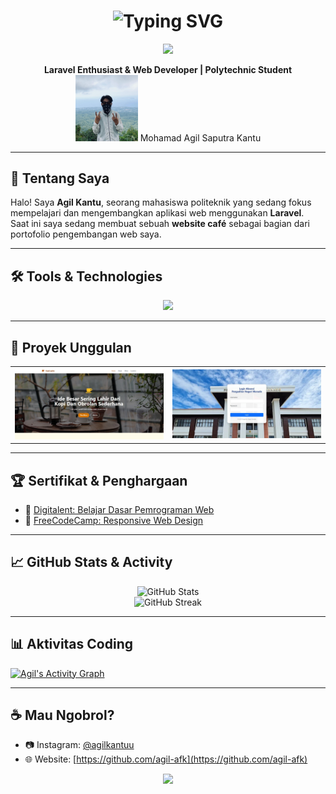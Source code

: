 <h1 align="center">
  <img src="https://readme-typing-svg.herokuapp.com?font=Fira+Code&weight=500&size=28&pause=1000&color=FE7F9C&width=435&lines=Hi%2C+I'm+Agil+Kantu!;Laravel+Enthusiast+%7C+Web+Developer;Welcome+to+my+GitHub+Portfolio!" alt="Typing SVG" />
</h1>

<p align="center">
  <img src="https://media.giphy.com/media/QssGEmpkyEOhBCb7e1/giphy.gif" width="100">
</p>

<p align="center">
  <b>Laravel Enthusiast & Web Developer | Polytechnic Student</b><br>
 <img src="aw.jpg" width="100">
    Mohamad Agil Saputra Kantu
  </a>
</p>

---

## 👋 Tentang Saya

Halo! Saya **Agil Kantu**, seorang mahasiswa politeknik yang sedang fokus mempelajari dan mengembangkan aplikasi web menggunakan **Laravel**.  
Saat ini saya sedang membuat sebuah **website café** sebagai bagian dari portofolio pengembangan web saya.

---

## 🛠️ Tools & Technologies

<p align="center">
  <img src="https://skillicons.dev/icons?i=laravel,php,html,css,js,bootstrap,mysql,vscode,github&theme=dark" />
</p>

---

## 🌟 Proyek Unggulan

<table>
  <tr>
    <td><img src="kopi.jpg" /></td>
    <td><img src="Absensi_P.jpg" /></td>
  </tr>
</table>

---

## 🏆 Sertifikat & Penghargaan

- 🥇 [Digitalent: Belajar Dasar Pemrograman Web](https://mapi.sdmdigital.id/get-file?path=output_signed/193-733-7982/d70b1ed9-c614-4e46-9ecc-732e7d1f359e.pdf&disk=dts-storage-sertifikat)
- 🏅 [FreeCodeCamp: Responsive Web Design](https://www.freecodecamp.org/certification/Agil_Kantu/responsive-web-design)

---

## 📈 GitHub Stats & Activity

<p align="center">
  <img src="https://github-readme-stats.vercel.app/api?username=agil-afk&show_icons=true&theme=tokyonight" alt="GitHub Stats" />
  <br />
  <img src="https://github-readme-streak-stats.herokuapp.com?user=agil-afk&theme=tokyonight" alt="GitHub Streak" />
</p>

---

## 📊 Aktivitas Coding

[![Agil's Activity Graph](https://github-readme-activity-graph.vercel.app/graph?username=agil-afk&theme=react-dark)](https://github.com/agil-afk)

---

## ☕ Mau Ngobrol?

- 📷 Instagram: [@agilkantuu](https://www.instagram.com/agilkantuu?igsh=MXEwbjFtZDk3YTVhMg%3D%3D&utm_source=qr)
- 🌐 Website: [https://github.com/agil-afk](https://github.com/agil-afk)

<p align="center">
  <img src="https://media.giphy.com/media/WoD6JZnwap6s8/giphy.gif" width="200" />
</p>

